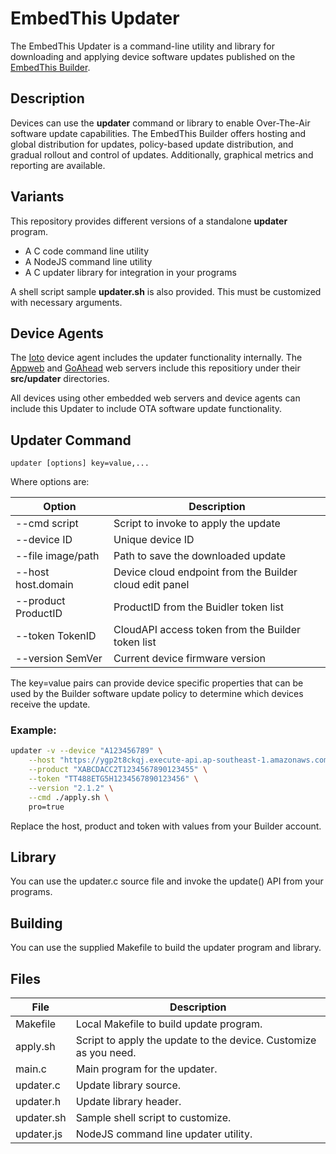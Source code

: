 # EmbedThis Updater

The EmbedThis Updater is a command-line utility and library for downloading and applying device software updates published on the [EmbedThis Builder](https://admin.embedthis.com).

## Description

Devices can use the **updater** command or library to enable Over-The-Air software update capabilities. The EmbedThis Builder offers hosting and global distribution for updates, policy-based update distribution, and gradual rollout and control of updates. Additionally, graphical metrics and reporting are available.

## Variants

This repository provides different versions of a standalone **updater** program.

* A C code command line utility
* A NodeJS command line utility
* A C updater library for integration in your programs

A shell script sample **updater.sh** is also provided. This must be customized with necessary arguments.

## Device Agents

The [Ioto](https://www.embedthis.com/ioto/) device agent includes the updater functionality internally. The [Appweb](https://www.embedthis.com/appweb/) and [GoAhead](https://www.embedthis.com/goahead/) web servers include this repositiory under their **src/updater** directories.

All devices using other embedded web servers and device agents can include this Updater to include OTA software update functionality.

## Updater Command

    updater [options] key=value,...

Where options are:

Option | Description
-|-
--cmd script        | Script to invoke to apply the update
--device ID         | Unique device ID
--file image/path   | Path to save the downloaded update
--host host.domain  | Device cloud endpoint from the Builder cloud edit panel
--product ProductID | ProductID from the Buidler token list
--token TokenID     | CloudAPI access token from the Builder token list
--version SemVer    | Current device firmware version

The key=value pairs can provide device specific properties that can be used by the Builder software
update policy to determine which devices receive the update.

### Example:

```Bash
updater -v --device "A123456789" \
    --host "https://ygp2t8ckqj.execute-api.ap-southeast-1.amazonaws.com" \
    --product "XABCDACC2T1234567890123455" \
    --token "TT488ETG5H1234567890123456" \
    --version "2.1.2" \
    --cmd ./apply.sh \
    pro=true
```
    
Replace the host, product and token with values from your Builder account.

## Library

You can use the updater.c source file and invoke the update() API from your programs.

## Building

You can use the supplied Makefile to build the updater program and library.

## Files

File | Description
-|-
Makefile | Local Makefile to build update program.
apply.sh | Script to apply the update to the device. Customize as you need.
main.c | Main program for the updater.
updater.c | Update library source.
updater.h | Update library header.
updater.sh | Sample shell script to customize.
updater.js | NodeJS command line updater utility.

